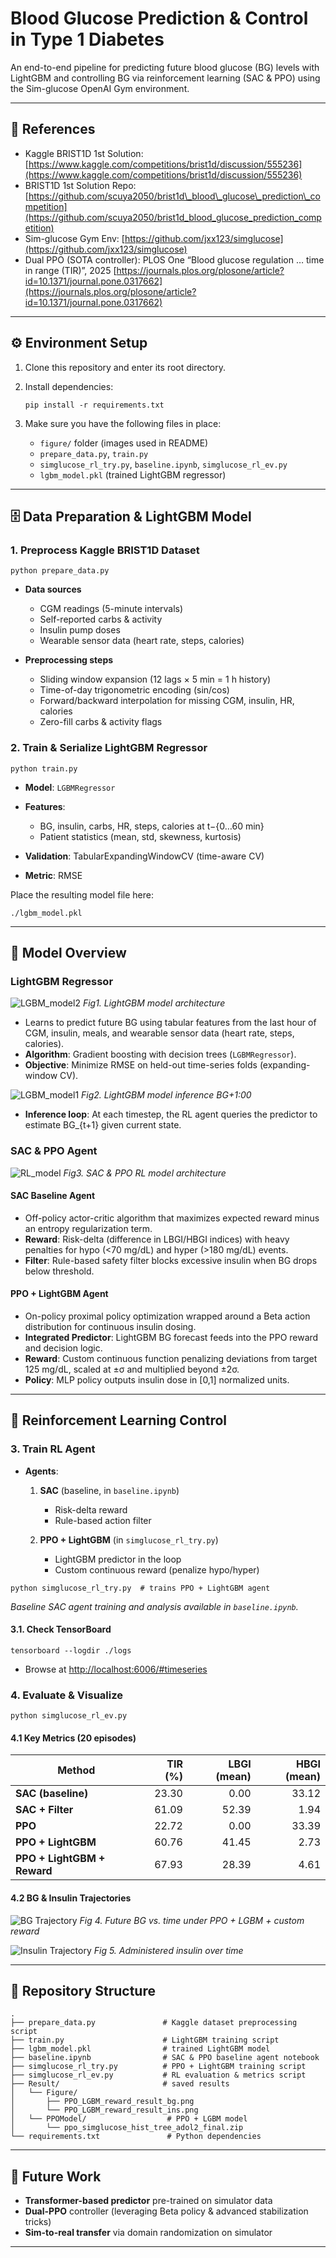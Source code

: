 # Blood Glucose Prediction & Control in Type 1 Diabetes

An end-to-end pipeline for predicting future blood glucose (BG) levels with LightGBM and controlling BG via reinforcement learning (SAC & PPO) using the Sim-glucose OpenAI Gym environment.

---

## 🔗 References

* Kaggle BRIST1D 1st Solution: [https://www.kaggle.com/competitions/brist1d/discussion/555236](https://www.kaggle.com/competitions/brist1d/discussion/555236)
* BRIST1D 1st Solution Repo: [https://github.com/scuya2050/brist1d\_blood\_glucose\_prediction\_competition](https://github.com/scuya2050/brist1d_blood_glucose_prediction_competition)
* Sim-glucose Gym Env: [https://github.com/jxx123/simglucose](https://github.com/jxx123/simglucose)
* Dual PPO (SOTA controller):
  PLOS One “Blood glucose regulation … time in range (TIR)”, 2025
  [https://journals.plos.org/plosone/article?id=10.1371/journal.pone.0317662](https://journals.plos.org/plosone/article?id=10.1371/journal.pone.0317662)

---

## ⚙️ Environment Setup

1. Clone this repository and enter its root directory.

2. Install dependencies:

   ```
   pip install -r requirements.txt
   ```

3. Make sure you have the following files in place:

   * `figure/` folder (images used in README)
   * `prepare_data.py`, `train.py`
   * `simglucose_rl_try.py`, `baseline.ipynb`, `simglucose_rl_ev.py`
   * `lgbm_model.pkl` (trained LightGBM regressor)

---

## 🗄️ Data Preparation & LightGBM Model

### 1. Preprocess Kaggle BRIST1D Dataset

```
python prepare_data.py
```

* **Data sources**

  * CGM readings (5-minute intervals)
  * Self-reported carbs & activity
  * Insulin pump doses
  * Wearable sensor data (heart rate, steps, calories)

* **Preprocessing steps**

  * Sliding window expansion (12 lags × 5 min = 1 h history)
  * Time-of-day trigonometric encoding (sin/cos)
  * Forward/backward interpolation for missing CGM, insulin, HR, calories
  * Zero-fill carbs & activity flags

### 2. Train & Serialize LightGBM Regressor

```
python train.py
```

* **Model**: `LGBMRegressor`
* **Features**:

  * BG, insulin, carbs, HR, steps, calories at t−{0…60 min}
  * Patient statistics (mean, std, skewness, kurtosis)
* **Validation**: TabularExpandingWindowCV (time-aware CV)
* **Metric**: RMSE

Place the resulting model file here:

```
./lgbm_model.pkl
```

---

## 🧠 Model Overview

### LightGBM Regressor
![LGBM_model2](./Result/Figure/LGBM_model2.png)
*Fig1. LightGBM model architecture*

* Learns to predict future BG using tabular features from the last hour of CGM, insulin, meals, and wearable sensor data (heart rate, steps, calories).
* **Algorithm**: Gradient boosting with decision trees (`LGBMRegressor`).
* **Objective**: Minimize RMSE on held-out time-series folds (expanding-window CV).

![LGBM_model1](./Result/Figure/LGBM_model1.png)
*Fig2. LightGBM model inference BG+1:00*

* **Inference loop**: At each timestep, the RL agent queries the predictor to estimate BG\_{t+1} given current state.

### SAC & PPO Agent

![RL_model](./Result/Figure/RL_model.png)
*Fig3. SAC & PPO RL model architecture*

#### SAC Baseline Agent

* Off-policy actor-critic algorithm that maximizes expected reward minus an entropy regularization term.
* **Reward**: Risk-delta (difference in LBGI/HBGI indices) with heavy penalties for hypo (<70 mg/dL) and hyper (>180 mg/dL) events.
* **Filter**: Rule-based safety filter blocks excessive insulin when BG drops below threshold.

#### PPO + LightGBM Agent

* On-policy proximal policy optimization wrapped around a Beta action distribution for continuous insulin dosing.
* **Integrated Predictor**: LightGBM BG forecast feeds into the PPO reward and decision logic.
* **Reward**: Custom continuous function penalizing deviations from target 125 mg/dL, scaled at ±σ and multiplied beyond ±2σ.
* **Policy**: MLP policy outputs insulin dose in \[0,1] normalized units.

---

## 🤖 Reinforcement Learning Control

### 3. Train RL Agent

* **Agents**:

  1. **SAC** (baseline, in `baseline.ipynb`)

     * Risk-delta reward
     * Rule-based action filter

  2. **PPO + LightGBM** (in `simglucose_rl_try.py`)

     * LightGBM predictor in the loop
     * Custom continuous reward (penalize hypo/hyper)

```
python simglucose_rl_try.py  # trains PPO + LightGBM agent
```

*Baseline SAC agent training and analysis available in `baseline.ipynb`.*

#### 3.1. Check TensorBoard

```
tensorboard --logdir ./logs
```

* Browse at [http://localhost:6006/#timeseries](http://localhost:6006/#timeseries)

### 4. Evaluate & Visualize

```
python simglucose_rl_ev.py
```

#### 4.1 Key Metrics (20 episodes)

| Method                      | TIR (%) | LBGI (mean) | HBGI (mean) |
| --------------------------- | ------: | ----------: | ----------: |
| **SAC (baseline)**          |   23.30 |        0.00 |       33.12 |
| **SAC + Filter**            |   61.09 |       52.39 |        1.94 |
| **PPO**                     |   22.72 |        0.00 |       33.39 |
| **PPO + LightGBM**          |   60.76 |       41.45 |        2.73 |
| **PPO + LightGBM + Reward** |   67.93 |       28.39 |        4.61 |

#### 4.2 BG & Insulin Trajectories

![BG Trajectory](./Result/Figure/PPO_LGBM_reward_result_bg.png)
*Fig 4. Future BG vs. time under PPO + LGBM + custom reward*

![Insulin Trajectory](./Result/Figure/PPO_LGBM_reward_result_ins.png)
*Fig 5. Administered insulin over time*

---

## 📂 Repository Structure

```
.
├── prepare_data.py               # Kaggle dataset preprocessing script
├── train.py                      # LightGBM training script
├── lgbm_model.pkl                # trained LightGBM model
├── baseline.ipynb                # SAC & PPO baseline agent notebook
├── simglucose_rl_try.py          # PPO + LightGBM training script
├── simglucose_rl_ev.py           # RL evaluation & metrics script
├── Result/                       # saved results
│   └── Figure/
│       ├── PPO_LGBM_reward_result_bg.png
│       └── PPO_LGBM_reward_result_ins.png
│   └── PPOModel/                  # PPO + LGBM model
│       └── ppo_simglucose_hist_tree_adol2_final.zip  
└── requirements.txt               # Python dependencies
```

---

## 🚀 Future Work

* **Transformer-based predictor** pre-trained on simulator data
* **Dual-PPO** controller (leveraging Beta policy & advanced stabilization tricks)
* **Sim-to-real transfer** via domain randomization on simulator

---